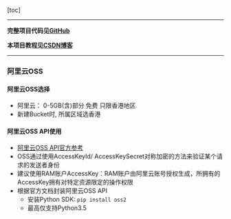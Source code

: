 [toc]

---

**完整项目代码见[GitHub](https://github.com/theolyu/aliyun-oss-windows_upload)**

**本项目教程见[CSDN博客](https://blog.csdn.net/ForeverLyu/article/details/90083024)**

---

### 阿里云OSS
#### 阿里云OSS选择
- 阿里云： 0-5GB(含)部分 免费 只限香港地区
- 新建Bucket时, 所属区域选香港

#### 阿里云OSS API使用
- [阿里云OSS API官方参考](https://help.aliyun.com/document_detail/31947.html?spm=a2c4g.11186623.6.1096.187166f2KoWnQt)
- OSS通过使用AccessKeyId/ AccessKeySecret对称加密的方法来验证某个请求的发送者身份
- 建议使用RAM账户AccessKey：RAM账户由阿里云账号授权生成，所拥有的AccessKey拥有对特定资源限定的操作权限
- 根据官方文档封装阿里云OSS API
    - 安装Python SDK: `pip install oss2`
    - 最高仅支持Python3.5
